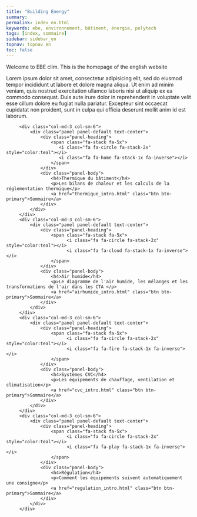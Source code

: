 ```yaml
---
title: "Building Energy"
summary:
permalink: index_en.html
keywords: ebe, environnement, bâtiment, énergie, polytech
tags: [index, sommaire]
sidebar: sidebar_en
topnav: topnav_en
toc: false
---
```


Welcome to EBE clim. This is the homepage of the english website

Lorem ipsum dolor sit amet, consectetur adipisicing elit, sed do eiusmod tempor incididunt ut labore et dolore magna aliqua. Ut enim ad minim veniam, quis nostrud exercitation ullamco laboris nisi ut aliquip ex ea commodo consequat. Duis aute irure dolor in reprehenderit in voluptate velit esse cillum dolore eu fugiat nulla pariatur. Excepteur sint occaecat cupidatat non proident, sunt in culpa qui officia deserunt mollit anim id est laborum.

<div class="row">

         <div class="col-md-3 col-sm-6">
             <div class="panel panel-default text-center">
                 <div class="panel-heading">
                     <span class="fa-stack fa-5x">
                        <i class="fa fa-circle fa-stack-2x" style="color:teal"></i>
                        <i class="fa fa-home fa-stack-1x fa-inverse"></i>
                     </span>
                 </div>
                 <div class="panel-body">
                     <h4>Thermique du bâtiment</h4>
                     <p>Les bilans de chaleur et les calculs de la réglementation thermique</p>
                     <a href="thermique_intro.html" class="btn btn-primary">Sommaire</a>
                 </div>
             </div>
         </div>
         <div class="col-md-3 col-sm-6">
             <div class="panel panel-default text-center">
                 <div class="panel-heading">
                     <span class="fa-stack fa-5x">
                           <i class="fa fa-circle fa-stack-2x" style="color:teal"></i>
                           <i class="fa fa-cloud fa-stack-1x fa-inverse"></i>
                     </span>
                 </div>
                 <div class="panel-body">
                     <h4>Air humide</h4>
                     <p>Le diagramme de l'air humide, les mélanges et les transformations de l'air dans les CTA </p>
                     <a href="airhumide_intro.html" class="btn btn-primary">Sommaire</a>
                 </div>
             </div>
         </div>
         <div class="col-md-3 col-sm-6">
             <div class="panel panel-default text-center">
                 <div class="panel-heading">
                     <span class="fa-stack fa-5x">
                           <i class="fa fa-circle fa-stack-2x" style="color:teal"></i>
                           <i class="fa fa-fire fa-stack-1x fa-inverse"></i>
                     </span>
                 </div>
                 <div class="panel-body">
                     <h4>Systèmes CVC</h4>
                     <p>Les équipements de chauffage, ventilation et climatisation</p>
                     <a href="cvc_intro.html" class="btn btn-primary">Sommaire</a>
                 </div>
             </div>
         </div>
         <div class="col-md-3 col-sm-6">
             <div class="panel panel-default text-center">
                 <div class="panel-heading">
                     <span class="fa-stack fa-5x">
                           <i class="fa fa-circle fa-stack-2x" style="color:teal"></i>
                           <i class="fa fa-play fa-stack-1x fa-inverse"></i>
                     </span>
                 </div>
                 <div class="panel-body">
                     <h4>Régulation</h4>
                     <p>Comment les équipements suivent automatiquement une consigne</p>
                     <a href="regulation_intro.html" class="btn btn-primary">Sommaire</a>
                 </div>
             </div>
         </div>
</div>
